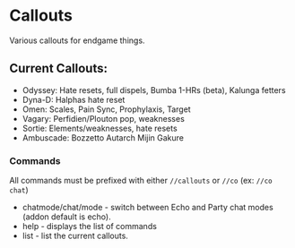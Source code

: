 # Callouts

Various callouts for endgame things.

## Current Callouts:
- Odyssey: Hate resets, full dispels, Bumba 1-HRs (beta), Kalunga fetters
- Dyna-D: Halphas hate reset
- Omen: Scales, Pain Sync, Prophylaxis, Target
- Vagary: Perfidien/Plouton pop, weaknesses
- Sortie: Elements/weaknesses, hate resets
- Ambuscade: Bozzetto Autarch Mijin Gakure

### Commands
All commands must be prefixed with either `//callouts` or `//co` (ex: `//co chat`)
- chatmode/chat/mode - switch between Echo and Party chat modes (addon default is echo).
- help - displays the list of commands
- list - list the current callouts.
